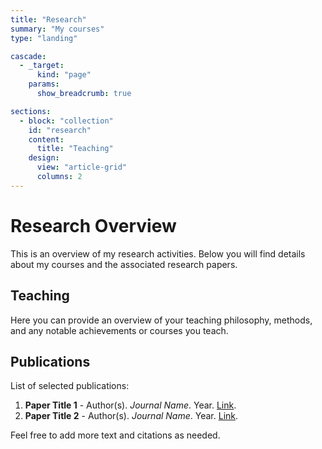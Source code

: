 ```yaml
---
title: "Research"
summary: "My courses"
type: "landing"

cascade:
  - _target:
      kind: "page"
    params:
      show_breadcrumb: true

sections:
  - block: "collection"
    id: "research"
    content:
      title: "Teaching"
    design:
      view: "article-grid"
      columns: 2
---
```


# Research Overview

This is an overview of my research activities. Below you will find details about my courses and the associated research papers.

## Teaching

Here you can provide an overview of your teaching philosophy, methods, and any notable achievements or courses you teach.

## Publications

List of selected publications:

1. **Paper Title 1** - Author(s). *Journal Name*. Year. [Link](#).
2. **Paper Title 2** - Author(s). *Journal Name*. Year. [Link](#).

Feel free to add more text and citations as needed.


